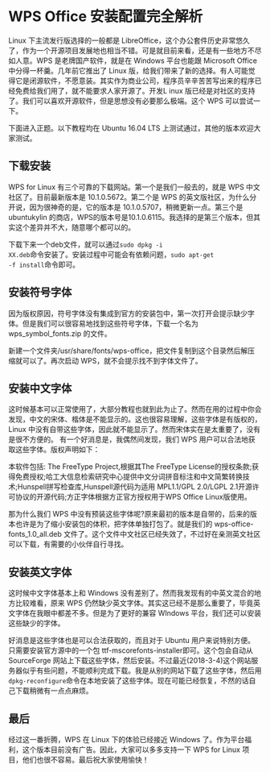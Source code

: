 # WPS Office 安装配置完全解析
Linux 下主流发行版选择的一般都是 LibreOffice，这个办公套件历史非常悠久了，作为一个开源项目发展地也相当不错。可是就目前来看，还是有一些地方不尽如人意。WPS 是老牌国产软件，就是在 Windows 平台也能跟 Microsoft Office 中分得一杯羹。几年前它推出了 Linux 版，给我们带来了新的选择。有人可能觉得它是闭源软件，不愿意装。其实作为商业公司，程序员辛辛苦苦写出来的程序已经免费给我们用了，就不能要求人家开源了。开发L inux 版已经是对社区的支持了。我们可以喜欢开源软件，但是思想没有必要那么极端。这个 WPS 可以尝试一下。

下面进入正题。以下教程均在 Ubuntu 16.04 LTS 上测试通过，其他的版本欢迎大家测试。

## 下载安装
WPS for Linux 有三个可靠的下载网站。第一个是我们一般去的，就是 WPS 中文社区了。目前最新版本是 10.1.0.5672。第二个是 WPS 的英文版社区，为什么分开说，因为很神奇的是，它的版本是 10.1.0.5707，稍微更新一点。第三个是 ubuntukylin 的商店，WPS的版本号是10.1.0.6115。我选择的是第三个版本，但其实这个差异并不大，随意哪个都可以的。


下载下来一个deb文件，就可以通过<code>sudo dpkg -i XX.deb</code>命令安装了。安装过程中可能会有依赖问题，<code>sudo apt-get -f install</code>命令即可。

## 安装符号字体
因为版权原因，符号字体没有集成到官方的安装包中，第一次打开会提示缺少字体。但是我们可以很容易地找到这些符号字体，下载一个名为 wps_symbol_fonts.zip 的文件。

新建一个文件夹/usr/share/fonts/wps-office，把文件复制到这个目录然后解压缩就可以了。再次启动 WPS，就不会提示找不到字体文件了。

## 安装中文字体
这时候基本可以正常使用了，大部分教程也就到此为止了。然而在用的过程中你会发现，中文的宋体、楷体是不能显示的。这也很容易理解，这些字体是有版权的，Linux 中没有自带这些字体，因此就不能显示了。然而宋体实在是太重要了，没有是很不方便的。
有一个好消息是，我偶然间发现，我们 WPS 用户可以合法地获取这些字体。版权声明如下：


本软件包括: The FreeType Project,根据其The FreeType License的授权条款;获得免费授权;哈工大信息检索研究中心提供中文分词拼音标注和中文简繁转换技术;Hunspell拼写检查库,Hunspell源代码为适用 MPL1.1/GPL 2.0/LGPL 2.1开源许可协议的开源代码;方正字体根据方正官方授权用于WPS Office Linux版使用。


那为什么我们 WPS 中没有预装这些字体呢?原来最初的版本是自带的，后来的版本也许是为了缩小安装包的体积，把字体单独打包了。就是我们的 wps-office-fonts_1.0_all.deb 文件了。这个文件中文社区已经失效了，不过好在亲测英文社区可以下载，有需要的小伙伴自行寻找。

## 安装英文字体
这时候中文字体基本上和 Windows 没有差别了。然而我发现有的中英文混合的地方比较难看，原来 WPS 仍然缺少英文字体。其实这已经不是那么重要了，毕竟英文字体在我眼中都差不多。但是为了更好的兼容 WIndows 平台，我们还可以安装这些缺少的字体。

好消息是这些字体也是可以合法获取的，而且对于 Ubuntu 用户来说特别方便。只需要安装官方源中的一个包 ttf-mscorefonts-installer即可。这个包会自动从 SourceForge 网站上下载这些字体，然后安装。不过最近(2018-3-4)这个网站服务器似乎有些问题，不能顺利完成下载。我是从别的网站下载了这些字体，然后用<code>dpkg-reconfigure</code>命令在本地安装了这些字体。现在可能已经恢复，不然的话自己下载稍微有一点点麻烦。

## 最后
经过这一番折腾，WPS 在 Linux 下的体验已经接近 Windows 了。作为平台福利，这个版本目前没有广告。因此，大家可以多多支持一下 WPS for Linux 项目，他们也很不容易。最后祝大家使用愉快！
